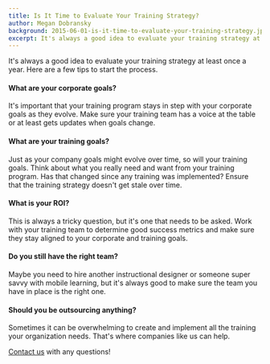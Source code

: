 ```yaml
---
title: Is It Time to Evaluate Your Training Strategy?
author: Megan Dobransky
background: 2015-06-01-is-it-time-to-evaluate-your-training-strategy.jpg
excerpt: It's always a good idea to evaluate your training strategy at least once a year.
---
```

It's always a good idea to evaluate your training strategy at least once a year. Here are a few tips to start the process.

#### What are your corporate goals?
It's important that your training program stays in step with your corporate goals as they evolve. Make sure your training team has a voice at the table or at least gets updates when goals change.

#### What are your training goals?
Just as your company goals might evolve over time, so will your training goals. Think about what you really need and want from your training program. Has that changed since any training was implemented? Ensure that the training strategy doesn't get stale over time.

#### What is your ROI?
This is always a tricky question, but it's one that needs to be asked. Work with your training team to determine good success metrics and make sure they stay aligned to your corporate and training goals.

#### Do you still have the right team?
Maybe you need to hire another instructional designer or someone super savvy with mobile learning, but it's always good to make sure the team you have in place is the right one.

#### Should you be outsourcing anything?
Sometimes it can be overwhelming to create and implement all the training your organization needs. That's where companies like us can help.

[Contact us](http://edgepointlearning.com/contact/) with any questions!  
